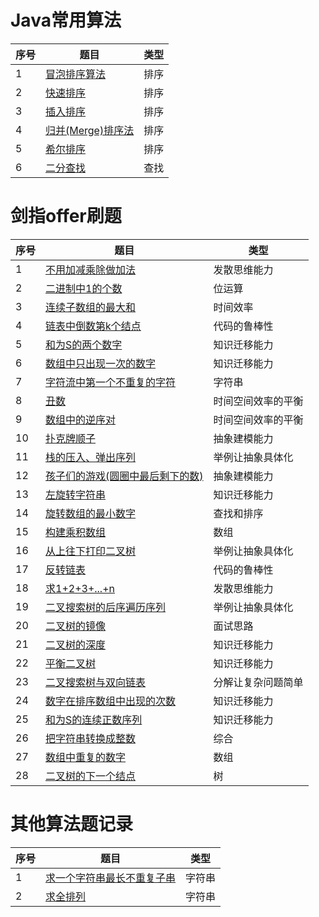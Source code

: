 # Java常用算法

| 序号 | 题目 | 类型 |
| ------ | ------ | ------ | 
| 1 | [冒泡排序算法](src/main/java/com/cyg/suanfa/algorithm/BubbleSort.java) |  排序 |
| 2 | [快速排序](src/main/java/com/cyg/suanfa/algorithm/FastSort.java) | 排序 |
| 3 | [插入排序](src/main/java/com/cyg/suanfa/algorithm/InsertSort.java)| 排序 |
| 4 | [归并(Merge)排序法](src/main/java/com/cyg/suanfa/algorithm/MergeSort.java)| 排序 |
| 5 | [希尔排序](src/main/java/com/cyg/suanfa/algorithm/ShellSort.java)| 排序 |
| 6 | [二分查找](src/main/java/com/cyg/suanfa/algorithm/TwoPointsSearch.java)| 查找 |

# 剑指offer刷题

| 序号 | 题目 | 类型 | 
| ------ | ------ | ------ |
| 1 | [不用加减乘除做加法](src/main/java/com/cyg/suanfa/algorithm/Add.java)| 发散思维能力 | 
| 2 | [二进制中1的个数](src/main/java/com/cyg/suanfa/algorithm/BinarySystem_1.java) | 位运算 |
| 3 | [连续子数组的最大和](src/main/java/com/cyg/suanfa/algorithm/FindGreatestSumOfSubArray.java) | 时间效率 |
| 4 | [链表中倒数第k个结点](src/main/java/com/cyg/suanfa/algorithm/FindGreatestSumOfSubArray.java)| 代码的鲁棒性 |
| 5 | [和为S的两个数字](src/main/java/com/cyg/suanfa/algorithm/FindNumbersWithSum.java) | 知识迁移能力 |
| 6 | [数组中只出现一次的数字](src/main/java/com/cyg/suanfa/algorithm/FindNumsAppearOnce.java) | 知识迁移能力 |
| 7 | [字符流中第一个不重复的字符](src/main/java/com/cyg/suanfa/algorithm/FirstAppearingOnce.java) | 字符串 |
| 8 | [丑数](src/main/java/com/cyg/suanfa/algorithm/GetUglyNumber_Solution.java)| 时间空间效率的平衡 |
| 9 | [数组中的逆序对](src/main/java/com/cyg/suanfa/algorithm/InversePairs.java)|  时间空间效率的平衡 |
| 10| [扑克牌顺子](src/main/java/com/cyg/suanfa/algorithm/IsContinuous.java)| 抽象建模能力 |
| 11| [栈的压入、弹出序列](src/main/java/com/cyg/suanfa/algorithm/IsPopOrder.java)| 举例让抽象具体化 |
| 12| [孩子们的游戏(圆圈中最后剩下的数)](src/main/java/com/cyg/suanfa/algorithm/LastRemaining_Solution.java) | 抽象建模能力 |
| 13| [左旋转字符串](src/main/java/com/cyg/suanfa/algorithm/LeftRotateString.java)| 知识迁移能力 |
| 14| [旋转数组的最小数字](src/main/java/com/cyg/suanfa/algorithm/MinNumberInRotateArray.java) | 查找和排序 |
| 15| [构建乘积数组](src/main/java/com/cyg/suanfa/algorithm/Multiply.java) | 数组  |
| 16| [从上往下打印二叉树](src/main/java/com/cyg/suanfa/algorithm/PrintFromTopToBottom.java) | 举例让抽象具体化 |
| 17| [反转链表](src/main/java/com/cyg/suanfa/algorithm/ReverseList.java) | 代码的鲁棒性  |
| 18| [求1+2+3+...+n](src/main/java/com/cyg/suanfa/algorithm/Sum_Solution.java) | 发散思维能力  |
| 19| [二叉搜索树的后序遍历序列](src/main/java/com/cyg/suanfa/algorithm/VerifySquenceOfBST.java) | 举例让抽象具体化   |
| 20| [二叉树的镜像](src/main/java/com/cyg/suanfa/algorithm/Mirror.java) | 面试思路   |
| 21| [二叉树的深度](src/main/java/com/cyg/suanfa/algorithm/TreeDepth.java) | 知识迁移能力    |
| 22| [平衡二叉树](src/main/java/com/cyg/suanfa/algorithm/IsBalanced_Solution.java) | 知识迁移能力    |
| 23| [二叉搜索树与双向链表](src/main/java/com/cyg/suanfa/algorithm/Convert.java) | 分解让复杂问题简单 	    |
| 24| [数字在排序数组中出现的次数](src/main/java/com/cyg/suanfa/algorithm/GetNumberOfK.java) | 知识迁移能力 	  |
| 25| [和为S的连续正数序列](src/main/java/com/cyg/suanfa/algorithm/FindContinuousSequence.java) |  知识迁移能力 	  |
| 26| [把字符串转换成整数](src/main/java/com/cyg/suanfa/algorithm/StrToInt.java) |  综合  	  |
| 27| [数组中重复的数字](src/main/java/com/cyg/suanfa/algorithm/Duplicate.java) |  数组   	  |
| 28| [二叉树的下一个结点](src/main/java/com/cyg/suanfa/algorithm/GetNext.java) |  树    	  |


# 其他算法题记录

| 序号 | 题目 |  类型 |
| ------ | ------ | ------ |
| 1 | [求一个字符串最长不重复子串](src/main/java/com/cyg/suanfa/algorithm/LongestNonRepeatingSubstring.java)| 字符串 |
| 2 | [求全排列](src/main/java/com/cyg/suanfa/algorithm/FullPermutation.java)| 字符串 | 
